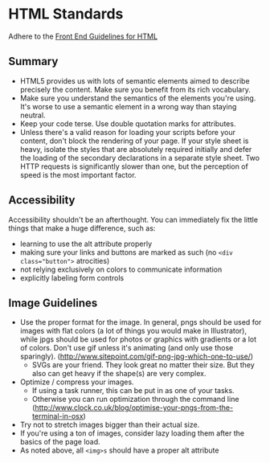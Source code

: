 # HTML Standards

Adhere to the [Front End Guidelines for HTML](https://github.com/bendc/frontend-guidelines#html)

## Summary

- HTML5 provides us with lots of semantic elements aimed to describe precisely the content. Make sure you benefit from its rich vocabulary.
- Make sure you understand the semantics of the elements you're using. It's worse to use a semantic element in a wrong way than staying neutral.
- Keep your code terse. Use double quotation marks for attributes.
- Unless there's a valid reason for loading your scripts before your content, don't block the rendering of your page. If your style sheet is heavy, isolate the styles that are absolutely required initially and defer the loading of the secondary declarations in a separate style sheet. Two HTTP requests is significantly slower than one, but the perception of speed is the most important factor.

## Accessibility

Accessibility shouldn't be an afterthought. You can immediately fix the little things that make a huge difference, such as:

- learning to use the alt attribute properly
- making sure your links and buttons are marked as such (no `<div class="button">` atrocities)
- not relying exclusively on colors to communicate information
- explicitly labeling form controls


## Image Guidelines

- Use the proper format for the image. In general, pngs should be used for images with flat colors (a lot of things you would make in Illustrator), while jpgs should be used for photos or graphics with gradients or a lot of colors. Don't use gif unless it's animating (and only use those sparingly).  (http://www.sitepoint.com/gif-png-jpg-which-one-to-use/)
	- SVGs are your friend. They look great no matter their size. But they also can get heavy if the shape(s) are very complex.
- Optimize / compress your images. 
	- If using a task runner, this can be put in as one of your tasks.
	- Otherwise you can run optimization through the command line (http://www.clock.co.uk/blog/optimise-your-pngs-from-the-terminal-in-osx)
- Try not to stretch images bigger than their actual size.
- If you're using a ton of images, consider lazy loading them after the basics of the page load.
- As noted above, all `<img>s` should have a proper alt attribute
